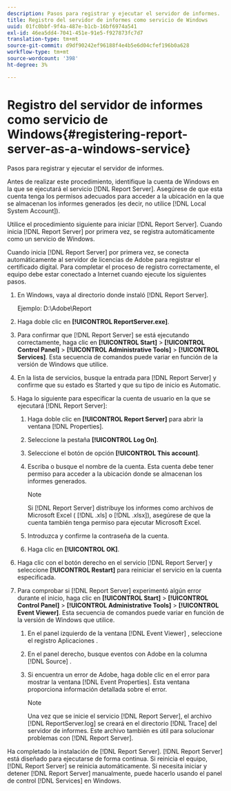 ```yaml
---
description: Pasos para registrar y ejecutar el servidor de informes.
title: Registro del servidor de informes como servicio de Windows
uuid: 01fc0bbf-9f4a-487e-b1cb-16bf6974a541
exl-id: 46ea5dd4-7041-451e-91e5-f927873fc7d7
translation-type: tm+mt
source-git-commit: d9df90242ef96188f4e4b5e6d04cfef196b0a628
workflow-type: tm+mt
source-wordcount: '398'
ht-degree: 3%

---
```


# Registro del servidor de informes como servicio de Windows{#registering-report-server-as-a-windows-service}

Pasos para registrar y ejecutar el servidor de informes.

Antes de realizar este procedimiento, identifique la cuenta de Windows en la que se ejecutará el servicio [!DNL Report Server]. Asegúrese de que esta cuenta tenga los permisos adecuados para acceder a la ubicación en la que se almacenan los informes generados (es decir, no utilice [!DNL Local System Account]).

Utilice el procedimiento siguiente para iniciar [!DNL Report Server]. Cuando inicia [!DNL Report Server] por primera vez, se registra automáticamente como un servicio de Windows.

Cuando inicia [!DNL Report Server] por primera vez, se conecta automáticamente al servidor de licencias de Adobe para registrar el certificado digital. Para completar el proceso de registro correctamente, el equipo debe estar conectado a Internet cuando ejecute los siguientes pasos.

1. En Windows, vaya al directorio donde instaló [!DNL Report Server].

   Ejemplo: D:\Adobe\Report

1. Haga doble clic en **[!UICONTROL ReportServer.exe]**.
1. Para confirmar que [!DNL Report Server] se está ejecutando correctamente, haga clic en **[!UICONTROL Start]** > **[!UICONTROL Control Panel]** > **[!UICONTROL Administrative Tools]** > **[!UICONTROL Services]**. Esta secuencia de comandos puede variar en función de la versión de Windows que utilice.
1. En la lista de servicios, busque la entrada para [!DNL Report Server] y confirme que su estado es Started y que su tipo de inicio es Automatic.
1. Haga lo siguiente para especificar la cuenta de usuario en la que se ejecutará [!DNL Report Server]:

   1. Haga doble clic en **[!UICONTROL Report Server]** para abrir la ventana [!DNL Properties].

   1. Seleccione la pestaña **[!UICONTROL Log On]**.
   1. Seleccione el botón de opción **[!UICONTROL This account]**.
   1. Escriba o busque el nombre de la cuenta. Esta cuenta debe tener permiso para acceder a la ubicación donde se almacenan los informes generados.

      >[!NOTE]
      >
      >Si [!DNL Report Server] distribuye los informes como archivos de Microsoft Excel ( [!DNL .xls] o [!DNL .xlsx]), asegúrese de que la cuenta también tenga permiso para ejecutar Microsoft Excel.

   1. Introduzca y confirme la contraseña de la cuenta.
   1. Haga clic en **[!UICONTROL OK]**.

1. Haga clic con el botón derecho en el servicio [!DNL Report Server] y seleccione **[!UICONTROL Restart]** para reiniciar el servicio en la cuenta especificada.
1. Para comprobar si [!DNL Report Server] experimentó algún error durante el inicio, haga clic en **[!UICONTROL Start]** > **[!UICONTROL Control Panel]** > **[!UICONTROL Administrative Tools]** > **[!UICONTROL Event Viewer]**. Esta secuencia de comandos puede variar en función de la versión de Windows que utilice.

   1. En el panel izquierdo de la ventana [!DNL Event Viewer] , seleccione el registro Aplicaciones .
   1. En el panel derecho, busque eventos con Adobe en la columna [!DNL Source] .
   1. Si encuentra un error de Adobe, haga doble clic en el error para mostrar la ventana [!DNL Event Properties]. Esta ventana proporciona información detallada sobre el error.

      >[!NOTE]
      >
      >Una vez que se inicie el servicio [!DNL Report Server], el archivo [!DNL ReportServer.log] se creará en el directorio [!DNL Trace] del servidor de informes. Este archivo también es útil para solucionar problemas con [!DNL Report Server].

Ha completado la instalación de [!DNL Report Server]. [!DNL Report Server] está diseñado para ejecutarse de forma continua. Si reinicia el equipo, [!DNL Report Server] se reinicia automáticamente. Si necesita iniciar y detener [!DNL Report Server] manualmente, puede hacerlo usando el panel de control [!DNL Services] en Windows.
